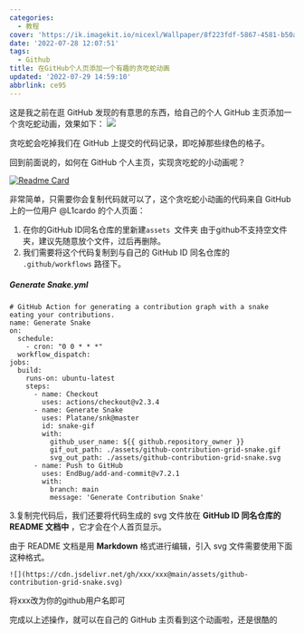```yaml
---
categories:
  - 教程
cover: 'https://ik.imagekit.io/nicexl/Wallpaper/8f223fdf-5867-4581-b50a-4e5a5c794a97_HljNmaNGR.webp?ik-sdk-version=javascript-1.4.3&updatedAt=1661082624230'
date: '2022-07-28 12:07:51'
tags:
  - Github
title: 在GitHub个人页添加一个有趣的贪吃蛇动画
updated: '2022-07-29 14:59:10'
abbrlink: ce95
---
```

这是我之前在逛 GitHub 发现的有意思的东西，给自己的个人 GitHub 主页添加一个贪吃蛇动画，效果如下：
![](https://nsso.eu.org/img/a1ebe329-c070-4ba4-a43a-ffb0ebf92d39.gif)

贪吃蛇会吃掉我们在 GitHub 上提交的代码记录，即吃掉那些绿色的格子。

回到前面说的，如何在 GitHub 个人主页，实现贪吃蛇的小动画呢？

[![Readme Card](https://github-readme-stats.vercel.app/api/pin/?username=L1cardo&repo=L1cardo&show_owner=true)](https://github.com/L1cardo/L1cardo)

非常简单，只需要你会复制代码就可以了，这个贪吃蛇小动画的代码来自 GitHub 上的一位用户 @L1cardo 的个人页面：

1. 在你的GitHub ID同名仓库的里新建`assets `文件夹
   由于github不支持空文件夹，建议先随意放个文件，过后再删除。
2. 我们需要将这个代码复制到与自己的 GitHub ID 同名仓库的 `.github/workflows` 路径下。

#####  **Generate Snake.yml**

```
# GitHub Action for generating a contribution graph with a snake eating your contributions.
name: Generate Snake
on:
  schedule:
    - cron: "0 0 * * *"
  workflow_dispatch:
jobs:
  build:
    runs-on: ubuntu-latest
    steps:
      - name: Checkout
        uses: actions/checkout@v2.3.4
      - name: Generate Snake
        uses: Platane/snk@master
        id: snake-gif
        with:
          github_user_name: ${{ github.repository_owner }}
          gif_out_path: ./assets/github-contribution-grid-snake.gif
          svg_out_path: ./assets/github-contribution-grid-snake.svg
      - name: Push to GitHub
        uses: EndBug/add-and-commit@v7.2.1
        with:
          branch: main
          message: 'Generate Contribution Snake'
```

3.复制完代码后，我们还要将代码生成的 svg 文件放在 **GitHub ID 同名仓库的 README 文档中** ，它才会在个人首页显示。

由于 README 文档是用 **Markdown** 格式进行编辑，引入 svg 文件需要使用下面这种格式。

```
![](https://cdn.jsdelivr.net/gh/xxx/xxx@main/assets/github-contribution-grid-snake.svg)
```

将xxx改为你的github用户名即可

完成以上述操作，就可以在自己的 GitHub 主页看到这个动画啦，还是很酷的
